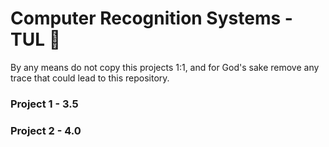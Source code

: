 # Computer Recognition Systems - TUL 🎉

By any means do not copy this projects 1:1, and for God's sake remove any trace that could lead to this repository.

### Project 1 - 3.5 

### Project 2 - 4.0
